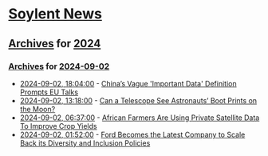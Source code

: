 # [Soylent News](../../../README.md)

## [Archives](../../index.md) for [2024](../index.md)

### [Archives](../../index.md) for [2024-09-02](index.md)

* [2024-09-02, 18:04:00](https://soylentnews.org/article.pl?sid=24/09/01/1356224&from=rss) - [China’s Vague 'Important Data' Definition Prompts EU Talks](https://soylentnews.org/article.pl?sid=24/09/01/1356224&from=rss)
* [2024-09-02, 13:18:00](https://soylentnews.org/article.pl?sid=24/09/01/0556247&from=rss) - [Can a Telescope See Astronauts’ Boot Prints on the Moon?](https://soylentnews.org/article.pl?sid=24/09/01/0556247&from=rss)
* [2024-09-02, 06:37:00](https://soylentnews.org/article.pl?sid=24/09/01/011246&from=rss) - [African Farmers Are Using Private Satellite Data To Improve Crop Yields](https://soylentnews.org/article.pl?sid=24/09/01/011246&from=rss)
* [2024-09-02, 01:52:00](https://soylentnews.org/article.pl?sid=24/09/01/0055233&from=rss) - [Ford Becomes the Latest Company to Scale Back its Diversity and Inclusion Policies](https://soylentnews.org/article.pl?sid=24/09/01/0055233&from=rss)
